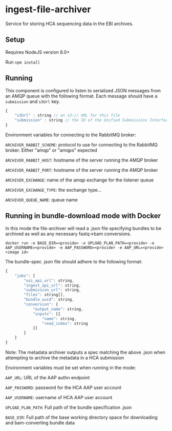 # ingest-file-archiver
Service for storing HCA sequencing data in the EBI archives.

## Setup

Requires NodeJS version 8.0+

Run `npm install`

## Running

This component is configured to listen to serialized JSON messages from an AMQP queue with the following format. Each
message should have a `submission` and `s3Url` key.
```javascript
{
    "s3Url" : string // an s3:// URL for this file
    "submission" : string // the ID of the Unified Submissions Interface(USI) submission to which the file is destined 
}
```

Environment variables for connecting to the RabbitMQ broker:

 `ARCHIVER_RABBIT_SCHEME`: protocol to use for connecting to the RabbitMQ broker. Either "amqp" or "amqps" expected
 
 `ARCHIVER_RABBIT_HOST`: hostname of the server running the AMQP broker
 
 `ARCHIVER_RABBIT_PORT`: hostname of the server running the AMQP broker
 
 `ARCHIVER_EXCHANGE`: name of the amqp exchange for the listener queue
 
 `ARCHIVER_EXCHANGE_TYPE`: the exchange type...
 
 `ARCHIVER_QUEUE_NAME`: queue name
 
 ## Running in bundle-download mode with Docker
 
 In this mode the file-archiver will read a .json file specifying bundles to be archived 
 as well as any necessary fastq->bam conversions.
 
 `docker run -e BASE_DIR=<provide> -e UPLOAD_PLAN_PATH=<provide> -e AAP_USERNAME=<provide> -e AAP_PASSWORD=<provide> -e AAP_URL=<provide> <image id>`
 
 The bundle-spec .json file should adhere to the following format:
 
 
```javascript
{
    "jobs": [
        "usi_api_url": string,
        "ingest_api_url": string,
        "submission_url": string,
        "files": string[],
        "bundle_uuid": string,
        "conversion": {
            "output_name": string,
            "inputs": [{
                "name": string,
                "read_index": string
            }]
        }
    ]
}
```
Note: The metadata archiver outputs a spec matching the above .json when attempting to 
archive the metadata in a HCA submission

Environment variables must be set when running in the mode:

`AAP_URL`: URL of the AAP authn endpoint

`AAP_PASSWORD`:	password for the HCA AAP user account

`AAP_USERNAME`: username of HCA AAP user account

`UPLOAD_PLAN_PATH`:	Full path of the bundle specification .json

`BASE_DIR`: Full path of the base working directory space for downloading and bam-converting bundle data
